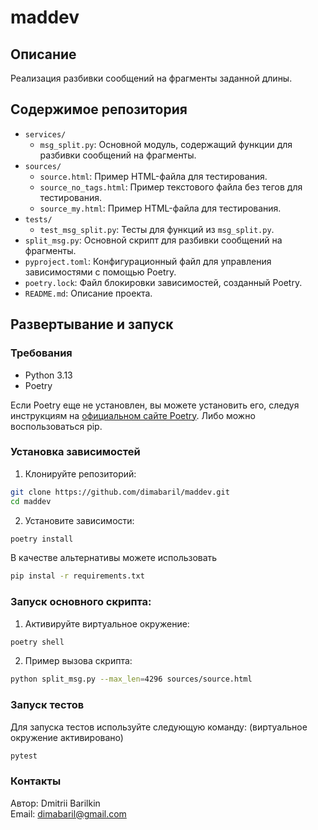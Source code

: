 # maddev

## Описание

Реализация разбивки сообщений на фрагменты заданной длины.

## Содержимое репозитория

- `services/`
  - `msg_split.py`: Основной модуль, содержащий функции для разбивки сообщений на фрагменты.
- `sources/`
  - `source.html`: Пример HTML-файла для тестирования.
  - `source_no_tags.html`: Пример текстового файла без тегов для тестирования.
  - `source_my.html`: Пример HTML-файла для тестирования.
- `tests/`
  - `test_msg_split.py`: Тесты для функций из `msg_split.py`.
- `split_msg.py`: Основной скрипт для разбивки сообщений на фрагменты.
- `pyproject.toml`: Конфигурационный файл для управления зависимостями с помощью Poetry.
- `poetry.lock`: Файл блокировки зависимостей, созданный Poetry.
- `README.md`: Описание проекта.

## Развертывание и запуск

### Требования

- Python 3.13
- Poetry

Если Poetry еще не установлен, вы можете установить его, следуя инструкциям на [официальном сайте Poetry](https://python-poetry.org/docs/#installation). Либо можно воспользоваться pip.

### Установка зависимостей

1. Клонируйте репозиторий:

```sh
git clone https://github.com/dimabaril/maddev.git
cd maddev
```

2. Установите зависимости:

```sh
poetry install
```

В качестве альтернативы можете использовать

```sh
pip instal -r requirements.txt
```

### Запуск основного скрипта:

1. Активируйте виртуальное окружение:

```sh
poetry shell
```

2. Пример вызова скрипта:

```sh
python split_msg.py --max_len=4296 sources/source.html
```

### Запуск тестов

Для запуска тестов используйте следующую команду:
(виртуальное окружение активировано)

```sh
pytest
```

### Контакты

Автор: Dmitrii Barilkin  
Email: dimabaril@gmail.com

